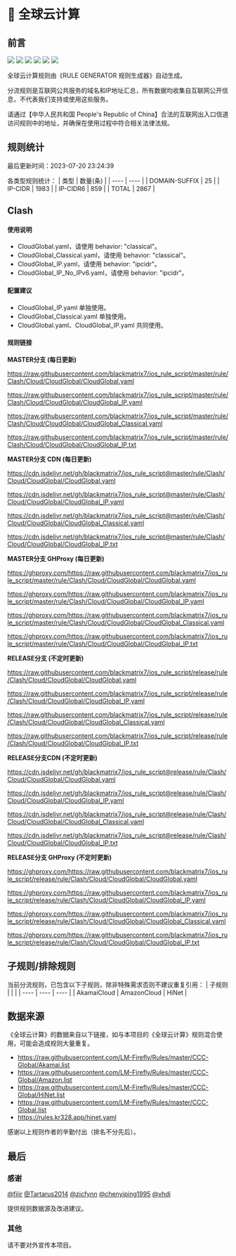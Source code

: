# 🧸 全球云计算

## 前言

![](https://shields.io/badge/-移除重复规则-ff69b4) ![](https://shields.io/badge/-DOMAIN与DOMAIN--SUFFIX合并-green) ![](https://shields.io/badge/-DOMAIN--SUFFIX间合并-critical) ![](https://shields.io/badge/-DOMAIN与DOMAIN--KEYWORD合并-9cf) ![](https://shields.io/badge/-DOMAIN--SUFFIX与DOMAIN--KEYWORD合并-blue) ![](https://shields.io/badge/-IP--CIDR(6)合并-blueviolet) 

全球云计算规则由《RULE GENERATOR 规则生成器》自动生成。

分流规则是互联网公共服务的域名和IP地址汇总，所有数据均收集自互联网公开信息，不代表我们支持或使用这些服务。

请通过【中华人民共和国 People's Republic of China】合法的互联网出入口信道访问规则中的地址，并确保在使用过程中符合相关法律法规。

## 规则统计

最后更新时间：2023-07-20 23:24:39

各类型规则统计：
| 类型 | 数量(条)  | 
| ---- | ----  |
| DOMAIN-SUFFIX | 25  | 
| IP-CIDR | 1983  | 
| IP-CIDR6 | 859  | 
| TOTAL | 2867  | 


## Clash 

#### 使用说明
- CloudGlobal.yaml，请使用 behavior: "classical"。
- CloudGlobal_Classical.yaml，请使用 behavior: "classical"。
- CloudGlobal_IP.yaml，请使用 behavior: "ipcidr"。
- CloudGlobal_IP_No_IPv6.yaml，请使用 behavior: "ipcidr"。

#### 配置建议
- CloudGlobal_IP.yaml 单独使用。
- CloudGlobal_Classical.yaml 单独使用。
- CloudGlobal.yaml、CloudGlobal_IP.yaml 共同使用。

#### 规则链接
**MASTER分支 (每日更新)**

https://raw.githubusercontent.com/blackmatrix7/ios_rule_script/master/rule/Clash/Cloud/CloudGlobal/CloudGlobal.yaml

https://raw.githubusercontent.com/blackmatrix7/ios_rule_script/master/rule/Clash/Cloud/CloudGlobal/CloudGlobal_IP.yaml

https://raw.githubusercontent.com/blackmatrix7/ios_rule_script/master/rule/Clash/Cloud/CloudGlobal/CloudGlobal_Classical.yaml

https://raw.githubusercontent.com/blackmatrix7/ios_rule_script/master/rule/Clash/Cloud/CloudGlobal/CloudGlobal_IP.txt

**MASTER分支 CDN (每日更新)**

https://cdn.jsdelivr.net/gh/blackmatrix7/ios_rule_script@master/rule/Clash/Cloud/CloudGlobal/CloudGlobal.yaml

https://cdn.jsdelivr.net/gh/blackmatrix7/ios_rule_script@master/rule/Clash/Cloud/CloudGlobal/CloudGlobal_IP.yaml

https://cdn.jsdelivr.net/gh/blackmatrix7/ios_rule_script@master/rule/Clash/Cloud/CloudGlobal/CloudGlobal_Classical.yaml

https://cdn.jsdelivr.net/gh/blackmatrix7/ios_rule_script@master/rule/Clash/Cloud/CloudGlobal/CloudGlobal_IP.txt

**MASTER分支 GHProxy (每日更新)**

https://ghproxy.com/https://raw.githubusercontent.com/blackmatrix7/ios_rule_script/master/rule/Clash/Cloud/CloudGlobal/CloudGlobal.yaml

https://ghproxy.com/https://raw.githubusercontent.com/blackmatrix7/ios_rule_script/master/rule/Clash/Cloud/CloudGlobal/CloudGlobal_IP.yaml

https://ghproxy.com/https://raw.githubusercontent.com/blackmatrix7/ios_rule_script/master/rule/Clash/Cloud/CloudGlobal/CloudGlobal_Classical.yaml

https://ghproxy.com/https://raw.githubusercontent.com/blackmatrix7/ios_rule_script/master/rule/Clash/Cloud/CloudGlobal/CloudGlobal_IP.txt

**RELEASE分支 (不定时更新)**

https://raw.githubusercontent.com/blackmatrix7/ios_rule_script/release/rule/Clash/Cloud/CloudGlobal/CloudGlobal.yaml

https://raw.githubusercontent.com/blackmatrix7/ios_rule_script/release/rule/Clash/Cloud/CloudGlobal/CloudGlobal_IP.yaml

https://raw.githubusercontent.com/blackmatrix7/ios_rule_script/release/rule/Clash/Cloud/CloudGlobal/CloudGlobal_Classical.yaml

https://raw.githubusercontent.com/blackmatrix7/ios_rule_script/release/rule/Clash/Cloud/CloudGlobal/CloudGlobal_IP.txt

**RELEASE分支CDN (不定时更新)**

https://cdn.jsdelivr.net/gh/blackmatrix7/ios_rule_script@release/rule/Clash/Cloud/CloudGlobal/CloudGlobal.yaml

https://cdn.jsdelivr.net/gh/blackmatrix7/ios_rule_script@release/rule/Clash/Cloud/CloudGlobal/CloudGlobal_IP.yaml

https://cdn.jsdelivr.net/gh/blackmatrix7/ios_rule_script@release/rule/Clash/Cloud/CloudGlobal/CloudGlobal_Classical.yaml

https://cdn.jsdelivr.net/gh/blackmatrix7/ios_rule_script@release/rule/Clash/Cloud/CloudGlobal/CloudGlobal_IP.txt

**RELEASE分支 GHProxy (不定时更新)**

https://ghproxy.com/https://raw.githubusercontent.com/blackmatrix7/ios_rule_script/release/rule/Clash/Cloud/CloudGlobal/CloudGlobal.yaml

https://ghproxy.com/https://raw.githubusercontent.com/blackmatrix7/ios_rule_script/release/rule/Clash/Cloud/CloudGlobal/CloudGlobal_IP.yaml

https://ghproxy.com/https://raw.githubusercontent.com/blackmatrix7/ios_rule_script/release/rule/Clash/Cloud/CloudGlobal/CloudGlobal_Classical.yaml

https://ghproxy.com/https://raw.githubusercontent.com/blackmatrix7/ios_rule_script/release/rule/Clash/Cloud/CloudGlobal/CloudGlobal_IP.txt

## 子规则/排除规则

当前分流规则，已包含以下子规则，除非特殊需求否则不建议重复引用：
| 子规则  |  |  | 
| ---- | ---- | ----  |
| AkamaiCloud | AmazonCloud | HiNet  | 


## 数据来源

《全球云计算》的数据来自以下链接，如与本项目的《全球云计算》规则混合使用，可能会造成规则大量重复。

- https://raw.githubusercontent.com/LM-Firefly/Rules/master/CCC-Global/Akamai.list
- https://raw.githubusercontent.com/LM-Firefly/Rules/master/CCC-Global/Amazon.list
- https://raw.githubusercontent.com/LM-Firefly/Rules/master/CCC-Global/HiNet.list
- https://raw.githubusercontent.com/LM-Firefly/Rules/master/CCC-Global.list
- https://rules.kr328.app/hinet.yaml


感谢以上规则作者的辛勤付出（排名不分先后）。

## 最后

### 感谢

[@fiiir](https://github.com/fiiir) [@Tartarus2014](https://github.com/Tartarus2014) [@zjcfynn](https://github.com/zjcfynn) [@chenyiping1995](https://github.com/chenyiping1995) [@vhdj](https://github.com/vhdj)

提供规则数据源及改进建议。

### 其他

请不要对外宣传本项目。